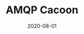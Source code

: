 ---
layout: prototype
title:  "AMQP Cacoon"
date: 2020-08-01
description: "This is a basic library to provide amqp support. Originally, this library was a wrapper around amqplib. It has since been updated to work with node-amqp-connection-manager, which provides support for behind-the-scenes retries on network failure. Node-amqp-connection-manager guarantees receipt of published messages and provides wrappers around potentially non-persistent channels."
prototype_url: 
repo_url: "https://github.com/valtech-sd/amqp-cacoon"
license: MIT
screenshot: "/images/amqp-cacoon-screenshot.png"
demo: ""
category: Library
---